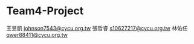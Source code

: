 # Team4-Project
王昱凱 <johnson7543@cycu.org.tw>
張哲睿 <s10627217@cycu.org.tw>
林佑任 <qwer88411@cycu.org.tw>

